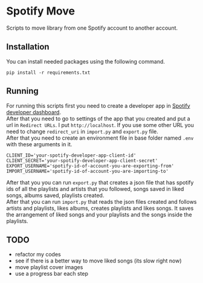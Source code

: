 # Spotify Move
Scripts to move library from one Spotify account to another account.

## Installation
You can install needed packages using the following command.
```
pip install -r requirements.txt
```

## Running
For running this scripts first you need to create a developer app in [Spotify developer dashboard](https://developer.spotify.com/dashboard/).  
After that you need to go to settings of the app that you created and put a url in `Redirect URLs`. I put `http://localhost`. If you use some other URL you need to change `redirect_uri` in `import.py` and `export.py` file.  
After that you need to create an environment file in base folder named `.env` with these arguments in it.
```
CLIENT_ID='your-spotify-developer-app-client-id'
CLIENT_SECRET='your-spotify-developer-app-client-secret'
EXPORT_USERNAME='spotify-id-of-account-you-are-exporting-from'
IMPORT_USERNAME='spotify-id-of-account-you-are-importing-to'
```
After that you you can run `export.py` that creates a json file that has spotify ids of all the playlists and artists that you followed, songs saved in liked songs, albums saved, playlists created.  
After that you can run `import.py` that reads the json files created and follows artists and playlists, likes albums, creates playlists and likes songs. It saves the arrangement of liked songs and your playlists and the songs inside the playlists. 

## TODO
  - refactor my codes
  - see if there is a better way to move liked songs (its slow right now)
  - move playlist cover images
  - use a progress bar each step
